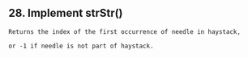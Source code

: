 ## 28\. Implement strStr()

    Returns the index of the first occurrence of needle in haystack, 
    
    or -1 if needle is not part of haystack.